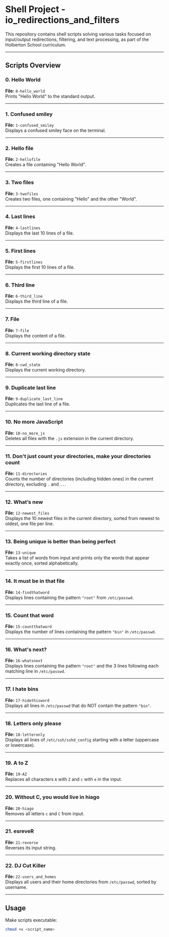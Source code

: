 # Shell Project - io_redirections_and_filters

This repository contains shell scripts solving various tasks focused on input/output redirections, filtering, and text processing, as part of the Holberton School curriculum.

---

## Scripts Overview

### 0. Hello World
**File:** `0-hello_world`  
Prints "Hello World" to the standard output.

---

### 1. Confused smiley
**File:** `1-confused_smiley`  
Displays a confused smiley face on the terminal.

---

### 2. Hello file
**File:** `2-hellofile`  
Creates a file containing "Hello World".

---

### 3. Two files
**File:** `3-twofiles`  
Creates two files, one containing "Hello" and the other "World".

---

### 4. Last lines
**File:** `4-lastlines`  
Displays the last 10 lines of a file.

---

### 5. First lines
**File:** `5-firstlines`  
Displays the first 10 lines of a file.

---

### 6. Third line
**File:** `6-third_line`  
Displays the third line of a file.

---

### 7. File
**File:** `7-file`  
Displays the content of a file.

---

### 8. Current working directory state
**File:** `8-cwd_state`  
Displays the current working directory.

---

### 9. Duplicate last line
**File:** `9-duplicate_last_line`  
Duplicates the last line of a file.

---

### 10. No more JavaScript
**File:** `10-no_more_js`  
Deletes all files with the `.js` extension in the current directory.

---

### 11. Don't just count your directories, make your directories count
**File:** `11-directories`  
Counts the number of directories (including hidden ones) in the current directory, excluding `.` and `..`.

---

### 12. What’s new
**File:** `12-newest_files`  
Displays the 10 newest files in the current directory, sorted from newest to oldest, one file per line.

---

### 13. Being unique is better than being perfect
**File:** `13-unique`  
Takes a list of words from input and prints only the words that appear exactly once, sorted alphabetically.

---

### 14. It must be in that file
**File:** `14-findthatword`  
Displays lines containing the pattern `"root"` from `/etc/passwd`.

---

### 15. Count that word
**File:** `15-countthatword`  
Displays the number of lines containing the pattern `"bin"` in `/etc/passwd`.

---

### 16. What's next?
**File:** `16-whatsnext`  
Displays lines containing the pattern `"root"` and the 3 lines following each matching line in `/etc/passwd`.

---

### 17. I hate bins
**File:** `17-hidethisword`  
Displays all lines in `/etc/passwd` that do NOT contain the pattern `"bin"`.

---

### 18. Letters only please
**File:** `18-letteronly`  
Displays all lines of `/etc/ssh/sshd_config` starting with a letter (uppercase or lowercase).

---

### 19. A to Z
**File:** `19-AZ`  
Replaces all characters `A` with `Z` and `c` with `e` in the input.

---

### 20. Without C, you would live in hiago
**File:** `20-hiago`  
Removes all letters `c` and `C` from input.

---

### 21. esreveR
**File:** `21-reverse`  
Reverses its input string.

---

### 22. DJ Cut Killer
**File:** `22-users_and_homes`  
Displays all users and their home directories from `/etc/passwd`, sorted by username.

---

## Usage

Make scripts executable:

```bash
chmod +x <script_name>
